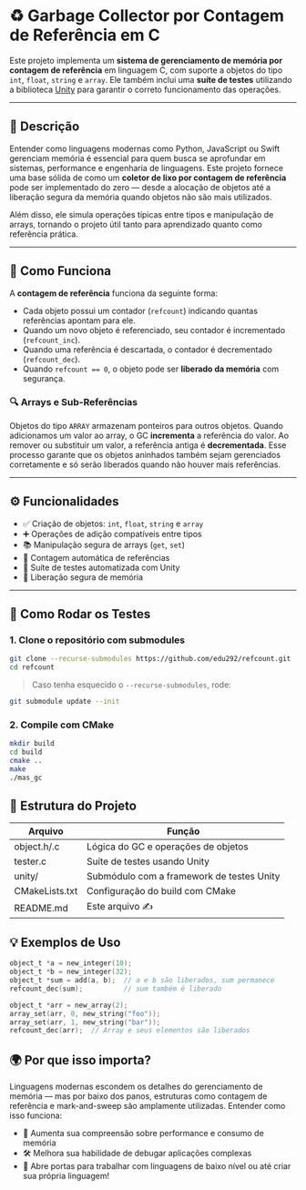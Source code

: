 # ♻️ Garbage Collector por Contagem de Referência em C

Este projeto implementa um **sistema de gerenciamento de memória por contagem de referência** em linguagem C, com suporte a objetos do tipo `int`, `float`, `string` e `array`. Ele também inclui uma **suíte de testes** utilizando a biblioteca [Unity](https://github.com/ThrowTheSwitch/Unity) para garantir o correto funcionamento das operações.

---

## 📌 Descrição

Entender como linguagens modernas como Python, JavaScript ou Swift gerenciam memória é essencial para quem busca se aprofundar em sistemas, performance e engenharia de linguagens. Este projeto fornece uma base sólida de como um **coletor de lixo por contagem de referência** pode ser implementado do zero — desde a alocação de objetos até a liberação segura da memória quando objetos não são mais utilizados.

Além disso, ele simula operações típicas entre tipos e manipulação de arrays, tornando o projeto útil tanto para aprendizado quanto como referência prática.

---

## 🧠 Como Funciona

A **contagem de referência** funciona da seguinte forma:

- Cada objeto possui um contador (`refcount`) indicando quantas referências apontam para ele.
- Quando um novo objeto é referenciado, seu contador é incrementado (`refcount_inc`).
- Quando uma referência é descartada, o contador é decrementado (`refcount_dec`).
- Quando `refcount == 0`, o objeto pode ser **liberado da memória** com segurança.

### 🔍 Arrays e Sub-Referências

Objetos do tipo `ARRAY` armazenam ponteiros para outros objetos. Quando adicionamos um valor ao array, o GC **incrementa** a referência do valor. Ao remover ou substituir um valor, a referência antiga é **decrementada**. Esse processo garante que os objetos aninhados também sejam gerenciados corretamente e só serão liberados quando não houver mais referências.

---

## ⚙️ Funcionalidades

- ✅ Criação de objetos: `int`, `float`, `string` e `array`
- ➕ Operações de adição compatíveis entre tipos
- 📚 Manipulação segura de arrays (`get`, `set`)
- 🔁 Contagem automática de referências
- 🧪 Suíte de testes automatizada com Unity
- 🚨 Liberação segura de memória

---

## 🧪 Como Rodar os Testes

### 1. Clone o repositório com submodules

```bash
git clone --recurse-submodules https://github.com/edu292/refcount.git
cd refcount
```
> Caso tenha esquecido o `--recurse-submodules`, rode:
```bash
git submodule update --init
```

### 2. Compile com CMake
```bash
mkdir build
cd build
cmake ..
make
./mas_gc
```

## 📁 Estrutura do Projeto

| Arquivo        | Função                                    |
|----------------|-------------------------------------------|
| object.h/.c    | Lógica do GC e operações de objetos       |
| tester.c       | Suíte de testes usando Unity              |
| unity/         | Submódulo com a framework de testes Unity |
| CMakeLists.txt | Configuração do build com CMake           |
|  README.md     | Este arquivo ✍️                           |

## 💡 Exemplos de Uso

```c
object_t *a = new_integer(10);
object_t *b = new_integer(32);
object_t *sum = add(a, b);  // a e b são liberados, sum permanece
refcount_dec(sum);          // sum também é liberado
```
```c
object_t *arr = new_array(2);
array_set(arr, 0, new_string("foo"));
array_set(arr, 1, new_string("bar"));
refcount_dec(arr);  // Array e seus elementos são liberados
```

## 🌍 Por que isso importa?
Linguagens modernas escondem os detalhes do gerenciamento de memória — mas por baixo dos panos, estruturas como contagem de referência e mark-and-sweep são amplamente utilizadas. Entender como isso funciona:
- 💪 Aumenta sua compreensão sobre performance e consumo de memória
- 🛠️ Melhora sua habilidade de debugar aplicações complexas
- 🧵 Abre portas para trabalhar com linguagens de baixo nível ou até criar sua própria linguagem!